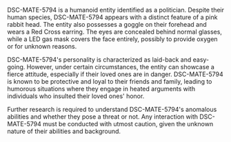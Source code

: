 DSC-MATE-5794 is a humanoid entity identified as a politician. Despite their human species, DSC-MATE-5794 appears with a distinct feature of a pink rabbit head. The entity also possesses a goggle on their forehead and wears a Red Cross earring. The eyes are concealed behind normal glasses, while a LED gas mask covers the face entirely, possibly to provide oxygen or for unknown reasons. 

DSC-MATE-5794's personality is characterized as laid-back and easy-going. However, under certain circumstances, the entity can showcase a fierce attitude, especially if their loved ones are in danger. DSC-MATE-5794 is known to be protective and loyal to their friends and family, leading to humorous situations where they engage in heated arguments with individuals who insulted their loved ones' honor.

Further research is required to understand DSC-MATE-5794's anomalous abilities and whether they pose a threat or not. Any interaction with DSC-MATE-5794 must be conducted with utmost caution, given the unknown nature of their abilities and background.